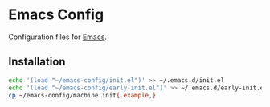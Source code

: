 # Emacs Config

Configuration files for [Emacs](https://www.gnu.org/software/emacs/).

## Installation

```sh
echo '(load "~/emacs-config/init.el")' >> ~/.emacs.d/init.el
echo '(load "~/emacs-config/early-init.el")' >> ~/.emacs.d/early-init.el
cp ~/emacs-config/machine.init{.example,}
```

